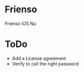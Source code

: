 Frienso
=======

Frienso iOS Nu

ToDo
====
* Add a License agreement
* Verify to call the right password